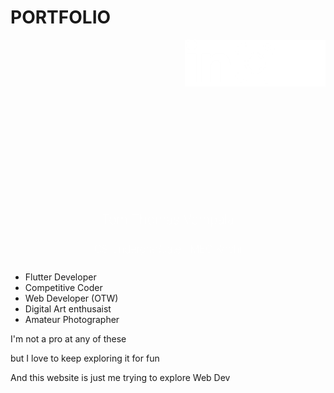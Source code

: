 <div class="topPart">
    <div class="appbar">
        <h1 class="title">PORTFOLIO</h1>
        <a class="socialmedia" href="https://github.com/tomthomasvempala"><img style="height: 75px;
    width: 75px;
    border: 0ch;
    align-content: center;
    float: right;" src="media/icons/github.png"> </a>
        <a class="socialmedia" href="https://instagram.com/tomthomasvempala"><img style="height: 75px;
    width: 75px;
    border: 0ch;
    align-content: center;
    float: right;" src="media/icons/insta.png"> </a>
        <a class="socialmedia" href="https://www.linkedin.com/in/tom-vempala-6175ab175/"><img style="height: 75px;
    width: 75px;
    border: 0ch;
    align-content: center;
    float: right;" src="media/icons/linkedin.png"> </a>
    </div>
    <div class="myBody">
        <div class="leftside">
            <div class="propic" style="
    display: block;
    align-items: center;
    height: 250px;
    width: 250px;
    border-radius: 50%;
    background-image: url('../media/pro_pic.jpeg');
    background-repeat: no-repeat;
    background-size: cover;
    background-position: center;">
            </div>
            <h1 id="myname" style="
    padding: 0px 0%;
    margin: 5%;
    font-size: 150%;
    font-weight: 100;
    font-family: -apple-system, BlinkMacSystemFont, 'Segoe UI', Roboto, Oxygen, Ubuntu, Cantarell, 'Open Sans', 'Helvetica Neue', sans-serif;
    text-align: center;
    color: white;">Tom Thomas Vempala</h1>
            <h2 id="mybio" style="
            padding: 0px 0%;
            margin: 5%;
            font-size: 120%;
            font-weight: 100;
            font-family: -apple-system, BlinkMacSystemFont, 'Segoe UI', Roboto, Oxygen, Ubuntu, Cantarell, 'Open Sans', 'Helvetica Neue', sans-serif;
            text-align: center;
            color: white;"> CS Undergraduate | MEC Kochi</h2>
        </div>
        <div class="inclinedwall">
            <ul>
                <li>Flutter Developer</li>
                <li>Competitive Coder</li>
                <li>Web Developer (OTW)</li>
                <li>Digital Art enthusaist</li>
                <li>Amateur Photographer</li>
            </ul>
            <p id="peptalk">
                I'm not a pro at any of these
            </p>
            <p id="peptalk">
                but I love to keep exploring it for fun
            </p>
            <p id="peptalk">
                And this website is just me trying to explore Web Dev
            </p>
        </div>
    </div>
</div>